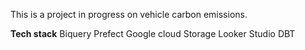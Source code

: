 This is a project in progress on vehicle carbon emissions.

**Tech stack**
Biquery
Prefect
Google cloud Storage
Looker Studio
DBT

